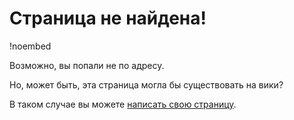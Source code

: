 # Страница не найдена!

!noembed

Возможно, вы попали не по адресу.

Но, может быть, эта страница могла бы существовать на вики?

В таком случае вы можете [написать свою страницу](https://github.com/KoolTechTricks/website).
